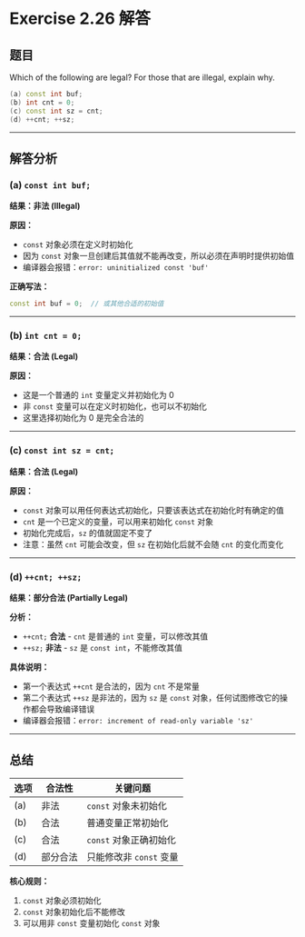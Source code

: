 # Exercise 2.26 解答

## 题目
Which of the following are legal? For those that are illegal, explain why.

```cpp
(a) const int buf;
(b) int cnt = 0;
(c) const int sz = cnt;
(d) ++cnt; ++sz;
```

---

## 解答分析

### (a) `const int buf;`
**结果：非法 (Illegal)**

**原因：**
- `const` 对象必须在定义时初始化
- 因为 `const` 对象一旦创建后其值就不能再改变，所以必须在声明时提供初始值
- 编译器会报错：`error: uninitialized const 'buf'`

**正确写法：**
```cpp
const int buf = 0;  // 或其他合适的初始值
```

---

### (b) `int cnt = 0;`
**结果：合法 (Legal)**

**原因：**
- 这是一个普通的 `int` 变量定义并初始化为 0
- 非 `const` 变量可以在定义时初始化，也可以不初始化
- 这里选择初始化为 0 是完全合法的

---

### (c) `const int sz = cnt;`
**结果：合法 (Legal)**

**原因：**
- `const` 对象可以用任何表达式初始化，只要该表达式在初始化时有确定的值
- `cnt` 是一个已定义的变量，可以用来初始化 `const` 对象
- 初始化完成后，`sz` 的值就固定不变了
- 注意：虽然 `cnt` 可能会改变，但 `sz` 在初始化后就不会随 `cnt` 的变化而变化

---

### (d) `++cnt; ++sz;`
**结果：部分合法 (Partially Legal)**

**分析：**
- `++cnt;` **合法** - `cnt` 是普通的 `int` 变量，可以修改其值
- `++sz;` **非法** - `sz` 是 `const int`，不能修改其值

**具体说明：**
- 第一个表达式 `++cnt` 是合法的，因为 `cnt` 不是常量
- 第二个表达式 `++sz` 是非法的，因为 `sz` 是 `const` 对象，任何试图修改它的操作都会导致编译错误
- 编译器会报错：`error: increment of read-only variable 'sz'`

---

## 总结

| 选项 | 合法性 | 关键问题 |
|------|--------|----------|
| (a) | 非法 | `const` 对象未初始化 |
| (b) | 合法 | 普通变量正常初始化 |
| (c) | 合法 | `const` 对象正确初始化 |
| (d) | 部分合法 | 只能修改非 `const` 变量 |

**核心规则：**
1. `const` 对象必须初始化
2. `const` 对象初始化后不能修改
3. 可以用非 `const` 变量初始化 `const` 对象